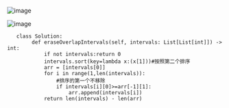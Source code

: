 ![image](https://user-images.githubusercontent.com/38878365/190356279-62f2fcc3-c7ef-4923-8508-d64fac8c47be.png)




![image](https://user-images.githubusercontent.com/38878365/190356208-08cd3d93-bf9b-43ce-854c-b3ad4f87e5b3.png)
       
       
       
       class Solution:
            def eraseOverlapIntervals(self, intervals: List[List[int]]) -> int:
                if not intervals:return 0
                intervals.sort(key=lambda x:(x[1]))#按照第二个排序
                arr = [intervals[0]]
                for i in range(1,len(intervals)):
                    #排序的第一个不移除
                    if intervals[i][0]>=arr[-1][1]:
                        arr.append(intervals[i])
                return len(intervals) - len(arr)

